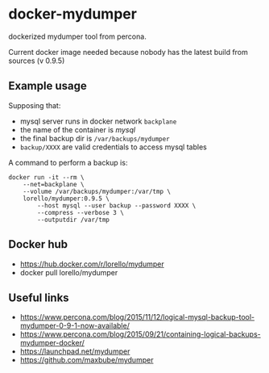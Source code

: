# docker-mydumper

dockerized mydumper tool from percona.

Current docker image needed because nobody has the latest build from sources (v 0.9.5)

## Example usage

Supposing that:
- mysql server runs in docker network `backplane`
- the name of the container is *mysql*
- the final backup dir is `/var/backups/mydumper`
- `backup/XXXX` are valid credentials to access mysql tables

A command to perform a backup is:
 
```
docker run -it --rm \
    --net=backplane \
    --volume /var/backups/mydumper:/var/tmp \
    lorello/mydumper:0.9.5 \
        --host mysql --user backup --password XXXX \
        --compress --verbose 3 \
        --outputdir /var/tmp
```

## Docker hub

* https://hub.docker.com/r/lorello/mydumper
* docker pull lorello/mydumper

## Useful links

* https://www.percona.com/blog/2015/11/12/logical-mysql-backup-tool-mydumper-0-9-1-now-available/
* https://www.percona.com/blog/2015/09/21/containing-logical-backups-mydumper-docker/
* https://launchpad.net/mydumper
* https://github.com/maxbube/mydumper


